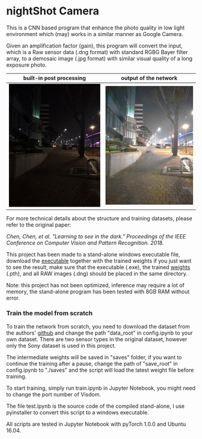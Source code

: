 # nightShot Camera

This is a CNN based program that enhance the photo quality in low light environment which (may) works in a similar manner as Google Camera.

Given an amplification factor (gain), this program will convert the input, which is a Raw sensor data (.dng format) with standard RGBG Bayer filter array, to a demosaic image (.jpg format) with similar visual quality of a long exposure photo.

| built-in post processing | output of the network |
| :----------------------: | :-------------------: |
|   ![01](assets/01.jpg)   | ![02](assets/02.jpg)  |

For more technical details about the structure and training datasets, please refer to the original paper:

*Chen, Chen, et al. "Learning to see in the dark." Proceedings of the IEEE Conference on Computer Vision and Pattern Recognition. 2018.*

This project has been made to a stand-alone windows executable file, download the [executable](https://drive.google.com/file/d/15g5ivbNkQ4XvPE5NyTNgCWteQVPqvvit/view?usp=sharing) together with the trained weights if you just want to see the result, make sure that the executable (.exe), the trained [weights](https://drive.google.com/open?id=10digkmC8MFtE5h0KlWWSfyNtdS4GH2df) (.pth), and all RAW images (.dng) should be placed in the same directory.

Note: this project has not been optimized, inference may require a lot of memory, the stand-alone program has been tested with 8GB RAM without error.



### Train the model from scratch

To train the network from scratch, you need to download the dataset from the authors' [github](https://github.com/cchen156/Learning-to-See-in-the-Dark) and change the path "data_root" in config.ipynb to your own dataset. There are two sensor types in the original dataset, however only the Sony dataset is used in this project.

The intermediate weights will be saved in "saves" folder, if you want to continue the training after a pause, change the path of "save_root" in config.ipynb to "./saves" and the script will load the latest weight file before training.

To start training, simply run train.ipynb in Jupyter Notebook, you might need to change the port number of Visdom.

The file test.ipynb is the source code of the compiled stand-alone, I use pyinstaller to convert this script to a windows executable.

All scripts are tested in Jupyter Notebook with pyTorch 1.0.0 and Ubuntu 16.04.

